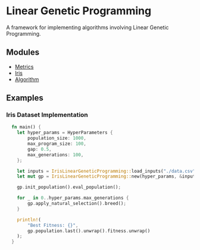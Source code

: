 # Linear Genetic Programming

A framework for implementing algorithms involving Linear Genetic Programming.

## Modules

- [Metrics]("./src/metrics.rs")
- [Iris]("./src/iris.rs")
- [Algorithm]("./src/algorithm.rs")

## Examples

### Iris Dataset Implementation

```rust
  fn main() {
    let hyper_params = HyperParameters {
        population_size: 1000,
        max_program_size: 100,
        gap: 0.5,
        max_generations: 100,
    };

    let inputs = IrisLinearGeneticProgramming::load_inputs("./data.csv");
    let mut gp = IrisLinearGeneticProgramming::new(hyper_params, &inputs);

    gp.init_population().eval_population();

    for _ in 0..hyper_params.max_generations {
        gp.apply_natural_selection().breed();
    }

    println!(
        "Best Fitness: {}",
        gp.population.last().unwrap().fitness.unwrap()
    );
  }
```
